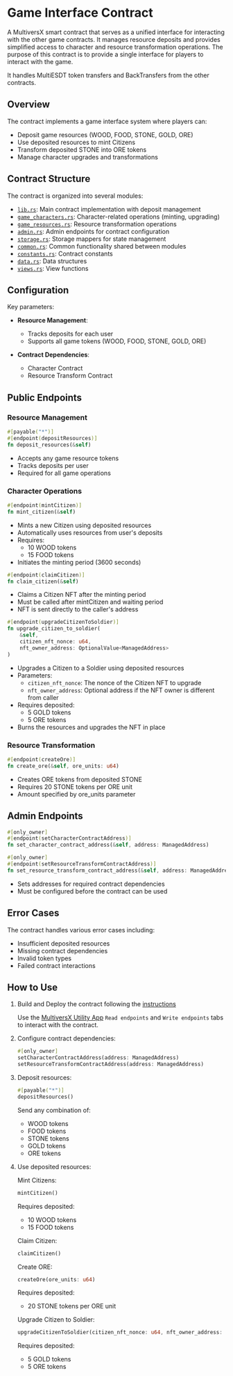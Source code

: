 # Game Interface Contract

A MultiversX smart contract that serves as a unified interface for interacting with the other game contracts. It manages resource deposits and provides simplified access to character and resource transformation operations. The purpose of this contract is to provide a single interface for players to interact with the game.

It handles MultiESDT token transfers and BackTransfers from the other contracts.

## Overview

The contract implements a game interface system where players can:

- Deposit game resources (WOOD, FOOD, STONE, GOLD, ORE)
- Use deposited resources to mint Citizens
- Transform deposited STONE into ORE tokens
- Manage character upgrades and transformations

## Contract Structure

The contract is organized into several modules:

- [`lib.rs`](src/lib.rs): Main contract implementation with deposit management
- [`game_characters.rs`](src/game_characters.rs): Character-related operations (minting, upgrading)
- [`game_resources.rs`](src/game_resources.rs): Resource transformation operations
- [`admin.rs`](src/admin.rs): Admin endpoints for contract configuration
- [`storage.rs`](src/storage.rs): Storage mappers for state management
- [`common.rs`](src/common.rs): Common functionality shared between modules
- [`constants.rs`](src/constants.rs): Contract constants
- [`data.rs`](src/data.rs): Data structures
- [`views.rs`](src/views.rs): View functions

## Configuration

Key parameters:

- **Resource Management**:
  - Tracks deposits for each user
  - Supports all game tokens (WOOD, FOOD, STONE, GOLD, ORE)

- **Contract Dependencies**:
  - Character Contract
  - Resource Transform Contract

## Public Endpoints

### Resource Management

```rust
#[payable("*")]
#[endpoint(depositResources)]
fn deposit_resources(&self)
```

- Accepts any game resource tokens
- Tracks deposits per user
- Required for all game operations

### Character Operations

```rust
#[endpoint(mintCitizen)]
fn mint_citizen(&self)
```

- Mints a new Citizen using deposited resources
- Automatically uses resources from user's deposits
- Requires:
  - 10 WOOD tokens
  - 15 FOOD tokens
- Initiates the minting period (3600 seconds)

```rust
#[endpoint(claimCitizen)]
fn claim_citizen(&self)
```

- Claims a Citizen NFT after the minting period
- Must be called after mintCitizen and waiting period
- NFT is sent directly to the caller's address

```rust
#[endpoint(upgradeCitizenToSoldier)]
fn upgrade_citizen_to_soldier(
    &self,
    citizen_nft_nonce: u64,
    nft_owner_address: OptionalValue<ManagedAddress>
)
```

- Upgrades a Citizen to a Soldier using deposited resources
- Parameters:
  - `citizen_nft_nonce`: The nonce of the Citizen NFT to upgrade
  - `nft_owner_address`: Optional address if the NFT owner is different from caller
- Requires deposited:
  - 5 GOLD tokens
  - 5 ORE tokens
- Burns the resources and upgrades the NFT in place

### Resource Transformation

```rust
#[endpoint(createOre)]
fn create_ore(&self, ore_units: u64)
```

- Creates ORE tokens from deposited STONE
- Requires 20 STONE tokens per ORE unit
- Amount specified by ore_units parameter

## Admin Endpoints

```rust
#[only_owner]
#[endpoint(setCharacterContractAddress)]
fn set_character_contract_address(&self, address: ManagedAddress)

#[only_owner]
#[endpoint(setResourceTransformContractAddress)]
fn set_resource_transform_contract_address(&self, address: ManagedAddress)
```

- Sets addresses for required contract dependencies
- Must be configured before the contract can be used

## Error Cases

The contract handles various error cases including:

- Insufficient deposited resources
- Missing contract dependencies
- Invalid token types
- Failed contract interactions

## How to Use

1. Build and Deploy the contract following the [instructions](../README.md#building-the-contracts)

    Use the [MultiversX Utility App](https://utils.multiversx.com/) `Read endpoints` and `Write endpoints` tabs to interact with the contract.

2. Configure contract dependencies:

   ```rust
   #[only_owner]
   setCharacterContractAddress(address: ManagedAddress)
   setResourceTransformContractAddress(address: ManagedAddress)
   ```

3. Deposit resources:

   ```rust
   #[payable("*")]
   depositResources()
   ```

   Send any combination of:
   - WOOD tokens
   - FOOD tokens
   - STONE tokens
   - GOLD tokens
   - ORE tokens

4. Use deposited resources:

   Mint Citizens:

   ```rust
   mintCitizen()
   ```

   Requires deposited:
   - 10 WOOD tokens
   - 15 FOOD tokens

   Claim Citizen:

   ```rust
   claimCitizen()
   ```

   Create ORE:

   ```rust
   createOre(ore_units: u64)
   ```

   Requires deposited:
   - 20 STONE tokens per ORE unit

   Upgrade Citizen to Soldier:

   ```rust
   upgradeCitizenToSoldier(citizen_nft_nonce: u64, nft_owner_address: OptionalValue<ManagedAddress>)
   ```

   Requires deposited:
   - 5 GOLD tokens
   - 5 ORE tokens
